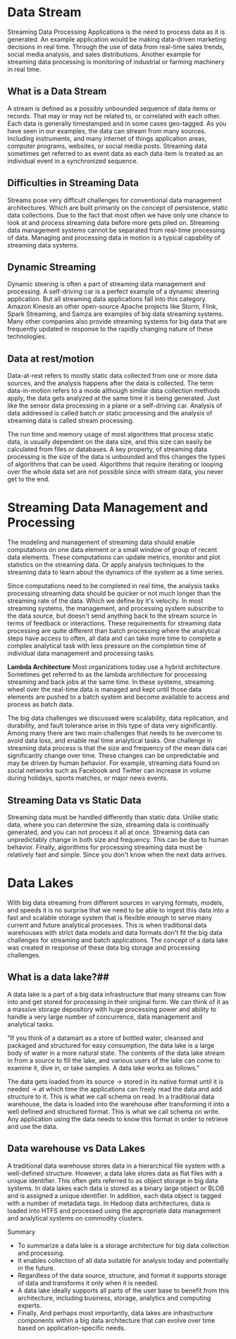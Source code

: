 # Data Stream #
Streaming Data Processing Applications is the need to process data as it is generated. An example application would be making data-driven marketing decisions in real time. Through the use of data from real-time sales trends, social media analysis, and sales distributions. Another example for streaming data processing is monitoring of industrial or farming machinery in real time.

## What is a Data Stream ##
A stream is defined as a possibly unbounded sequence of data items or records. That may or may not be related to, or correlated with each other. Each data is generally timestamped and in some cases geo-tagged. As you have seen in our examples, the data can stream from many sources. Including instruments, and many internet of things application areas, computer programs, websites, or social media posts. 
Streaming data sometimes get referred to as event data as each data item is treated as an individual event in a synchronized sequence. 

## Difficulties in Streaming Data ##
Streams pose very difficult challenges for conventional data management architectures. Which are built primarily on the concept of persistence, static data collections. Due to the fact that most often we have only one chance to look at and process streaming data before more gets piled on. Streaming data management systems cannot be separated from real-time processing of data. Managing and processing data in motion is a typical capability of streaming data systems. 

## Dynamic Streaming ##
Dynamic steering is often a part of streaming data management and processing. A self-driving car is a perfect example of a dynamic steering application. But all streaming data applications fall into this category. Amazon Kinesis an other open-source Apache projects like Storm, Flink, Spark Streaming, and Samza are examples of big data streaming systems. Many other companies also provide streaming systems for big data that are frequently updated in response to the rapidly changing nature of these technologies. 


## Data at rest/motion ##
Data-at-rest refers to mostly static data collected from one or more data sources, and the analysis happens after the data is collected. The term data-in-motion refers to a mode although similar data collection methods apply, the data gets analyzed at the same time it is being generated. Just like the sensor data processing in a plane or a self-driving car. Analysis of data addressed is called batch or static processing and the analysis of streaming data is called stream processing. 

The run time and memory usage of most algorithms that process static data, is usually dependent on the data size, and this size can easily be calculated from files or databases. A key property, of streaming data processing is the size of the data is unbounded and this changes the types of algorithms that can be used.  Algorithms that require iterating or looping over the whole data set are not possible since with stream data, you never get to the end. 


# Streaming Data Management and Processing #
The modeling and management of streaming data should enable computations on one data element or a small window of group of recent data elements. These computations can update metrics, monitor and plot statistics on the streaming data. Or apply analysis techniques to the streaming data to learn about the dynamics of the system as a time series. 

Since computations need to be completed in real time, the analysis tasks processing streaming data should be quicker or not much longer than the streaming rate of the data. Which we define by it's velocity. In most streaming systems, the management, and processing system subscribe to the data source, but doesn't send anything back to the stream source in terms of feedback or interactions. These requirements for streaming data processing are quite different than batch processing where the analytical steps have access to often, all data and can take more time to complete a complex analytical task with less pressure on the completion time of individual data management and processing tasks. 

**Lambda Architecture**
Most organizations today use a hybrid architecture. Sometimes get referred to as the lambda architecture for processing streaming and back jobs at the same time. In these systems, streaming wheel over the real-time data is managed and kept until those data elements are pushed to a batch system and become available to access and process as batch data. 

The big data challenges we discussed were scalability, data replication, and durability, and fault tolerance arise in this type of data very significantly. Among many there are two main challenges that needs to be overcome to avoid data loss, and enable real time analytical tasks. One challenge in streaming data process is that the size and frequency of the mean data can significantly change over time. These changes can be unpredictable and may be driven by human behavior. For example, streaming data found on social networks such as Facebook and Twitter can increase in volume during holidays, sports matches, or major news events. 

## Streaming Data vs Static Data ##
Streaming data must be handled differently than static data. Unlike static data, where you can determine the size, streaming data is continually generated, and you can not process it all at once. 
Streaming data can unpredictably change in both size and frequency. This can be due to human behavior. 
Finally, algorithms for processing streaming data must be relatively fast and simple. Since you don't know when the next data arrives.

# Data Lakes #
With big data streaming from different sources in varying formats, models, and speeds it is no surprise that we need to be able to ingest this data into a fast and scalable storage system that is flexible enough to serve many current and future analytical processes. 
This is when traditional data warehouses with strict data models and data formats don't fit the big data challenges for streaming and batch applications. The concept of a data lake was created in response of these data big storage and processing challenges. 

## What is a data lake?## 
A data lake is a part of a big data infrastructure that many streams can flow into and get stored for processing in their original form. We can think of it as a massive storage depository with huge processing power and ability to handle a very large number of concurrence, data management and analytical tasks. 

"If you think of a datamart as a store of bottled water, cleansed and packaged and structured for easy consumption, the data lake is a large body of water in a more natural state. The contents of the data lake stream in from a source to fill the lake, and various users of the lake can come to examine it, dive in, or take samples. A data lake works as follows." 

The data gets loaded from its source -> stored in its native format until it is needed -> at which time the applications can freely read the data and add structure to it. This is what we call schema on read. In a traditional data warehouse, the data is loaded into the warehouse after transforming it into a well defined and structured format. This is what we call schema on write. Any application using the data needs to know this format in order to retrieve and use the data. 
 
## Data warehouse vs Data Lakes ##
A traditional data warehouse stores data in a hierarchical file system with a well-defined structure. However, a data lake stores data as flat files with a unique identifier. This often gets referred to as object storage in big data systems. 
In data lakes each data is stored as a binary large object or BLOB and is assigned a unique identifier. In addition, each data object is tagged with a number of metadata tags. In Hadoop data architectures, data is loaded into HTFS and processed using the appropriate data management and analytical systems on commodity clusters. 

Summary
- To summarize a data lake is a storage architecture for big data collection and processing. 
- It enables collection of all data suitable for analysis today and potentially in the future. 
- Regardless of the data source, structure, and format it supports storage of data and transforms it only when it is needed. 
- A data lake ideally supports all parts of the user base to benefit from this architecture, including business, storage, analytics and computing experts. 
- Finally, And perhaps most importantly, data lakes are infrastructure components within a big data architecture that can evolve over time based on application-specific needs.  
